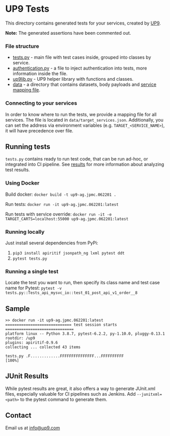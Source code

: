 # UP9 Tests

This directory contains generated tests for your services, created by [UP9](https://up9.com).

**Note:** The generated assertions have been commented out.

### File structure
- [tests.py](/tests.py) - main file with test cases inside, grouped into classes by service.
- [authentication.py](/authentication.py) - a file to inject authentication into tests, more information inside the file.
- [up9lib.py](/up9lib.py) - UP9 helper library with functions and classes.
- [data](/data) - a directory that contains datasets, body payloads and [service mapping file](#connecting-to-your-services).

### Connecting to your services
In order to know where to run the tests, we provide a mapping file for all services.
The file is located in `data/target_services.json`.
Additionally, you can set the address via environment variables (e.g. `TARGET_<SERVICE_NAME>`), it will have precedence over file.

## Running tests
`tests.py` contains ready to run test code, that can be run ad-hoc, or integrated into CI pipeline.
See [results](#junit-results) for more information about analyzing test results.

### Using Docker
Build docker:
`docker build -t up9-ag.jpmc.062201 .`

Run tests:
`docker run -it up9-ag.jpmc.062201:latest`

Run tests with service override:
`docker run -it -e TARGET_CARTS=localhost:55000 up9-ag.jpmc.062201:latest`

### Running locally
Just install several dependencies from PyPi:
1. `pip3 install apiritif jsonpath_ng lxml pytest ddt`
2. `pytest tests.py`

### Running a single test

Locate the test you want to run, then specify its class name and test case name for Pytest:
  `pytest -v tests.py::Tests_api_mysvc_io::test_01_post_api_v1_order__8`

## Sample
```
>> docker run -it up9-ag.jpmc.062201:latest
============================= test session starts ==============================
platform linux -- Python 3.8.7, pytest-6.2.2, py-1.10.0, pluggy-0.13.1
rootdir: /up9
plugins: apiritif-0.9.6
collecting ... collected 43 items

tests.py .F.............FFFFFFFFFFFFFFF...FFFFFFFFFF                     [100%]
```

## JUnit Results
While pytest results are great, it also offers a way to generate JUnit.xml files, especially valuable for CI pipelines such as Jenkins.
Add `--junitxml=<path>` to the pytest command to generate them.

## Contact
Email us at info@up9.com
